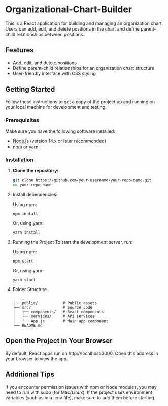 # Organizational-Chart-Builder


This is a React application for building and managing an organization chart. Users can add, edit, and delete positions in the chart and define parent-child relationships between positions.

## Features

- Add, edit, and delete positions
- Define parent-child relationships for an organization chart structure
- User-friendly interface with CSS styling

## Getting Started

Follow these instructions to get a copy of the project up and running on your local machine for development and testing.

### Prerequisites

Make sure you have the following software installed:

- [Node.js](https://nodejs.org/) (version 14.x or later recommended)
- [npm](https://www.npmjs.com/) or [yarn](https://yarnpkg.com/)

### Installation

1. **Clone the repository:**

   ```bash
   git clone https://github.com/your-username/your-repo-name.git
   cd your-repo-name

2. Install dependencies:

   Using npm:
   ```
   npm install
   ```
   Or, using yarn:
   ```
   yarn install
   ```

3. Running the Project
To start the development server, run:

   Using npm:
   ```
   npm start
   ```
   Or, using yarn:
   ```
   yarn start
   ```

4. Folder Structure

	```
		.
	├── public/           # Public assets
	├── src/              # Source code
	│   ├── components/   # React components
	│   ├── services/     # API services
	│   └── App.js        # Main app component
	└── README.md
	 ```

## Open the Project in Your Browser

By default, React apps run on http://localhost:3000. Open this address in your browser to view the app.

## Additional Tips

If you encounter permission issues with npm or Node modules, you may need to run with sudo (for Mac/Linux).
If the project uses environment variables (such as in a .env file), make sure to add them before starting.
